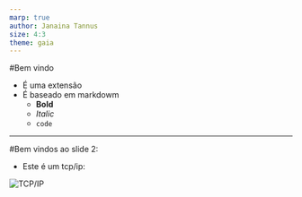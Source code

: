 ```yaml
---
marp: true
author: Janaina Tannus
size: 4:3
theme: gaia
---
```


#Bem vindo
- É uma extensão
- É baseado em markdowm
    - **Bold**
    - _Italic_
    - `code`

---

#Bem vindos ao slide 2:
- Este é um tcp/ip:

![TCP/IP](https://www.datarain.com.br/wp-content/uploads/2020/08/modelo-TCP-IP.png)